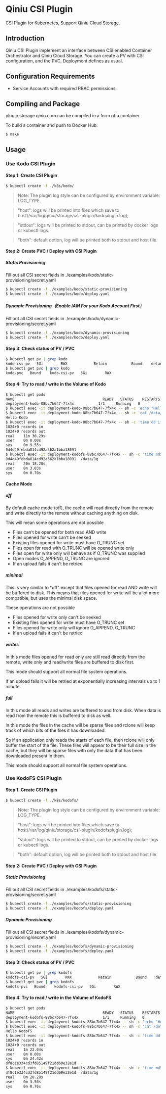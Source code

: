 # Qiniu CSI Plugin

CSI Plugin for Kubernetes, Support Qiniu Cloud Storage.

## Introduction

Qiniu CSI Plugin implement an interface between CSI enabled Container Orchestrator and Qiniu Cloud Storage. You can create a PV with CSI configuration, and the PVC, Deployment defines as usual.

## Configuration Requirements

* Service Accounts with required RBAC permissions

## Compiling and Package

plugin.storage.qiniu.com can be compiled in a form of a container.

To build a container and push to Docker Hub:

```
$ make
```

## Usage

### Use Kodo CSI Plugin

#### Step 1: Create CSI Plugin

```sh
$ kubectl create -f ./k8s/kodo/
```

> Note: The plugin log style can be configured by environment variable: LOG_TYPE.

> "host": logs will be printed into files which save to host(/var/log/qiniu/storage/csi-plugin/kodoplugin.log);

> "stdout": logs will be printed to stdout, can be printed by docker logs or kubectl logs.

> "both": default option, log will be printed both to stdout and host file.

#### Step 2: Create PVC / Deploy with CSI Plugin

##### Static Provisioning

Fill out all CSI secret fields in ./examples/kodo/static-provisioning/secret.yaml

```sh
$ kubectl create -f ./examples/kodo/static-provisioning
$ kubectl create -f ./examples/kodo/deploy.yaml
```

##### Dynamic Provisioning（Enable IAM For your Kodo Account First）

Fill out all CSI secret fields in ./examples/kodo/dynamic-provisioning/secret.yaml

```sh
$ kubectl create -f ./examples/kodo/dynamic-provisioning
$ kubectl create -f ./examples/kodo/deploy.yaml
```

#### Step 3: Check status of PV / PVC

```sh
$ kubectl get pv | grep kodo
kodo-csi-pv   5Gi        RWX            Retain           Bound    default/kodo-pvc                           10m
$ kubectl get pvc | grep kodo
kodo-pvc   Bound    kodo-csi-pv   5Gi        RWX                           10m
```

#### Step 4: Try to read / write in the Volume of Kodo

```sh
$ kubectl get pods
NAME                                        READY   STATUS    RESTARTS   AGE
deployment-kodo-88bc7b647-7fx4x           1/1     Running   0          14m
$ kubectl exec -it deployment-kodo-88bc7b647-7fx4x -- sh -c 'echo "Hello Kodo" > /data/hello.txt'
$ kubectl exec -it deployment-kodo-88bc7b647-7fx4x -- sh -c 'cat /data/hello.txt'
Hello Kodo
$ kubectl exec -it deployment-kodo-88bc7b647-7fx4x -- sh -c 'time dd if=/dev/urandom of=/dev/stdout bs=1048576 count=1024 | tee >(md5sum) >/data/1g'
1024+0 records in
1024+0 records out
real    11m 30.29s
user    0m 0.00s
sys     0m 9.55s
0d4d49febda814cd92a362a1bba18091  -
$ kubectl exec -it deployment-kodofs-88bc7b647-7fx4x -- sh -c 'time md5sum /data/1g'
0d4d49febda814cd92a362a1bba18091  /data/1g
real    20m 18.28s
user    0m 3.03s
sys     0m 0.70s
```

#### Cache Mode

##### off

By default cache mode (off), the cache will read directly from the remote and write directly to the remote without caching anything on disk.

This will mean some operations are not possible

* Files can't be opened for both read AND write
* Files opened for write can't be seeked
* Existing files opened for write must have O_TRUNC set
* Files open for read with O_TRUNC will be opened write only
* Files open for write only will behave as if O_TRUNC was supplied
* Open modes O_APPEND, O_TRUNC are ignored
* If an upload fails it can't be retried

##### minimal

This is very similar to "off" except that files opened for read AND write will be buffered to disk. This means that files opened for write will be a lot more compatible, but uses the minimal disk space.

These operations are not possible

* Files opened for write only can't be seeked
* Existing files opened for write must have O_TRUNC set
* Files opened for write only will ignore O_APPEND, O_TRUNC
* If an upload fails it can't be retried

##### writes

In this mode files opened for read only are still read directly from the remote, write only and read/write files are buffered to disk first.

This mode should support all normal file system operations.

If an upload fails it will be retried at exponentially increasing intervals up to 1 minute.

##### full

In this mode all reads and writes are buffered to and from disk. When data is read from the remote this is buffered to disk as well.

In this mode the files in the cache will be sparse files and rclone will keep track of which bits of the files it has downloaded.

So if an application only reads the starts of each file, then rclone will only buffer the start of the file. These files will appear to be their full size in the cache, but they will be sparse files with only the data that has been downloaded present in them.

This mode should support all normal file system operations.

### Use KodoFS CSI Plugin

#### Step 1: Create CSI Plugin

```sh
$ kubectl create -f ./k8s/kodofs/
```

> Note: The plugin log style can be configured by environment variable: LOG_TYPE.

> "host": logs will be printed into files which save to host(/var/log/qiniu/storage/csi-plugin/kodofsplugin.log);

> "stdout": logs will be printed to stdout, can be printed by docker logs or kubectl logs.

> "both": default option, log will be printed both to stdout and host file.

#### Step 2: Create PVC / Deploy with CSI Plugin

##### Static Provisioning

Fill out all CSI secret fields in ./examples/kodofs/static-provisioning/secret.yaml

```sh
$ kubectl create -f ./examples/kodofs/static-provisioning
$ kubectl create -f ./examples/kodofs/deploy.yaml
```

##### Dynamic Provisioning

Fill out all CSI secret fields in ./examples/kodofs/dynamic-provisioning/secret.yaml

```sh
$ kubectl create -f ./examples/kodofs/dynamic-provisioning
$ kubectl create -f ./examples/kodofs/deploy.yaml
```

#### Step 3: Check status of PV / PVC

```sh
$ kubectl get pv | grep kodofs
kodofs-csi-pv   5Gi        RWX            Retain           Bound    default/kodofs-pvc                           10m
$ kubectl get pvc | grep kodofs
kodofs-pvc   Bound    kodofs-csi-pv   5Gi        RWX                           10m
```

#### Step 4: Try to read / write in the Volume of KodoFS

```sh
$ kubectl get pods
NAME                                        READY   STATUS    RESTARTS   AGE
deployment-kodofs-88bc7b647-7fx4x           1/1     Running   0          14m
$ kubectl exec -it deployment-kodofs-88bc7b647-7fx4x -- sh -c 'echo "Hello KodoFS" > /data/hello.txt'
$ kubectl exec -it deployment-kodofs-88bc7b647-7fx4x -- sh -c 'cat /data/hello.txt'
Hello KodoFS
$ kubectl exec -it deployment-kodofs-88bc7b647-7fx4x -- sh -c 'time dd if=/dev/urandom of=/dev/stdout bs=1048576 count=1024 | tee >(md5sum) >/data/1g'
1024+0 records in
1024+0 records out
real    1m 22.04s
user    0m 0.00s
sys     0m 24.42s
df8c1e334cd3fd85149f21dd69e32e1d  -
$ kubectl exec -it deployment-kodofs-88bc7b647-7fx4x -- sh -c 'time md5sum /data/1g'
df8c1e334cd3fd85149f21dd69e32e1d  /data/1g
real    0m 20.28s
user    0m 3.50s
sys     0m 0.76s
```
